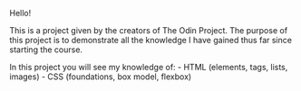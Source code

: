 Hello!

This is a project given by the creators of The Odin Project. 
The purpose of this project is to demonstrate all the knowledge
I have gained thus far since starting the course.

In this project you will see my knowledge of: 
    - HTML (elements, tags, lists, images)
    - CSS (foundations, box model, flexbox)

